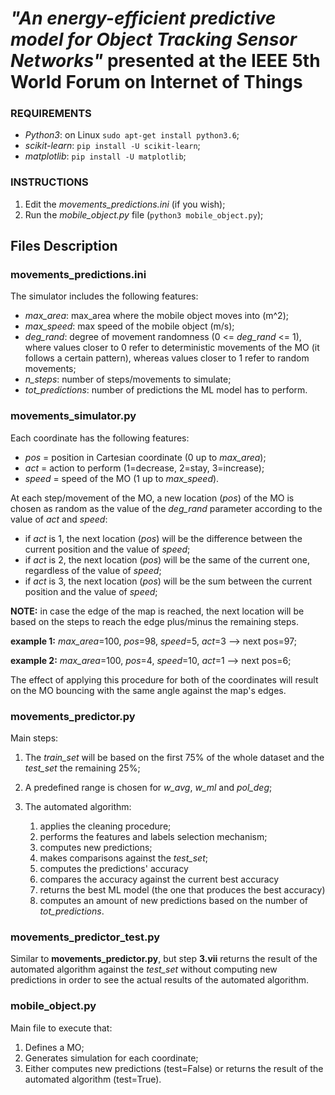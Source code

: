 # *"An energy-efficient predictive model for Object Tracking Sensor Networks"* presented at the IEEE 5th World Forum on Internet of Things
### REQUIREMENTS
* *Python3*: on Linux `sudo apt-get install python3.6`;
* *scikit-learn*: `pip install -U scikit-learn`;
* *matplotlib*: `pip install -U matplotlib`;

### INSTRUCTIONS
1. Edit the *movements_predictions.ini* (if you wish);
2. Run the *mobile_object.py* file (`python3 mobile_object.py`);

## Files Description
### movements_predictions.ini
The simulator includes the following features:
- *max_area*: max_area where the mobile object moves into (m^2);
- *max_speed*: max speed of the mobile object (m/s);
- *deg_rand*: degree of movement randomness (0 <= *deg_rand* <= 1), where values closer to 0 refer to deterministic movements of the MO (it follows a certain pattern), whereas values closer to 1 refer to random movements;
- *n_steps*: number of steps/movements to simulate;
- *tot_predictions*: number of predictions the ML model has to perform.

### movements_simulator.py
Each coordinate has the following features:
- *pos* = position in Cartesian coordinate (0 up to *max_area*);
- *act* = action to perform (1=decrease, 2=stay, 3=increase);
- *speed* = speed of the MO (1 up to *max_speed*).

At each step/movement of the MO, a new location (*pos*) of the MO is chosen as random as the value of the *deg_rand* parameter according to the value of *act* and *speed*:
- if *act* is 1, the next location (*pos*) will be the difference between the current position and the value of *speed*;
- if *act* is 2, the next location (*pos*) will be the same of the current one, regardless of the value of *speed*;
- if *act* is 3, the next location (*pos*) will be the sum between the current position and the value of *speed*;

**NOTE:** in case the edge of the map is reached, the next location will be based on the steps to reach the edge plus/minus the remaining steps.

**example 1:** *max_area*=100, *pos*=98, *speed*=5, *act*=3 --> next pos=97;

**example 2:** *max_area*=100, *pos*=4, *speed*=10, *act*=1 --> next pos=6;

The effect of applying this procedure for both of the coordinates will result on the MO bouncing with the same angle against the map's edges.

### movements_predictor.py
Main steps:
1. The *train_set* will be based on the first 75% of the whole dataset and the *test_set* the remaining 25%;
2. A predefined range is chosen for *w_avg*, *w_ml* and *pol_deg*;
3. The automated algorithm:

	1. applies the cleaning procedure;
	2. performs the features and labels selection mechanism;
	3. computes new predictions;
	4. makes comparisons against the *test_set*;
	5. computes the predictions' accuracy
	6. compares the accuracy against the current best accuracy
	7. returns the best ML model (the one that produces the best accuracy)
	8. computes an amount of new predictions based on the number of *tot_predictions*.

### movements_predictor_test.py
Similar to **movements_predictor.py**, but step **3.vii** returns the result of the automated algorithm against the *test_set* without computing new predictions in order to see the actual results of the automated algorithm.

### mobile_object.py
Main file to execute that:
1. Defines a MO;
2. Generates simulation for each coordinate;
3. Either computes new predictions (test=False) or returns the result of the automated algorithm (test=True).

